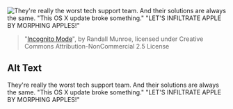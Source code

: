 ![They're really the worst tech support team. And their solutions are always the same. "This OS X update broke something." "LET'S INFILTRATE APPLE BY MORPHING APPLES!"](https://imgs.xkcd.com/comics/incognito_mode.png)
> "[Incognito Mode](https://xkcd.com/1817/)", by Randall Munroe, licensed under Creative Commons Attribution-NonCommercial 2.5 License

## Alt Text
They're really the worst tech support team. And their solutions are always the same. "This OS X update broke something." "LET'S INFILTRATE APPLE BY MORPHING APPLES!"
